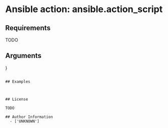 # Ansible action: ansible.action_script





## Requirements

TODO

## Arguments

}
```

## Examples



## License

TODO

## Author Information
  - ['UNKNOWN']

